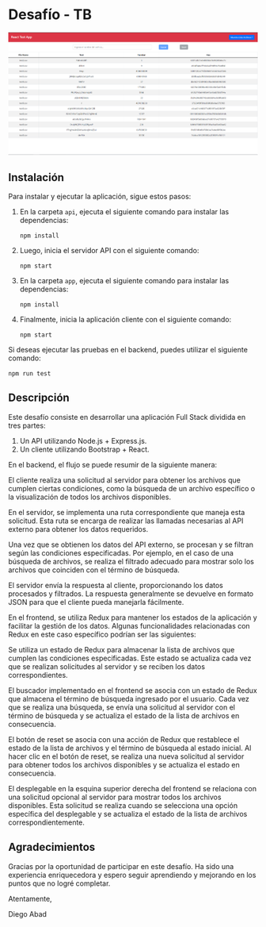 # Desafío - TB

![Front Desafio TB](https://github.com/diegoabad/desafio-tb/blob/main/Desafio-TB.PNG)

## Instalación

Para instalar y ejecutar la aplicación, sigue estos pasos:

1. En la carpeta `api`, ejecuta el siguiente comando para instalar las dependencias:
   ```
   npm install
   ```
2. Luego, inicia el servidor API con el siguiente comando:
   ```
   npm start
   ```
3. En la carpeta `app`, ejecuta el siguiente comando para instalar las dependencias:
   ```
   npm install
   ```
4. Finalmente, inicia la aplicación cliente con el siguiente comando:
   ```
   npm start
   ```

Si deseas ejecutar las pruebas en el backend, puedes utilizar el siguiente comando:
```
npm run test
```

## Descripción

Este desafío consiste en desarrollar una aplicación Full Stack dividida en tres partes:

1. Un API utilizando Node.js + Express.js.
2. Un cliente utilizando Bootstrap + React.


En el backend, el flujo se puede resumir de la siguiente manera:

El cliente realiza una solicitud al servidor para obtener los archivos que cumplen ciertas condiciones, como la búsqueda de un archivo específico o la visualización de todos los archivos disponibles.

En el servidor, se implementa una ruta correspondiente que maneja esta solicitud. Esta ruta se encarga de realizar las llamadas necesarias al API externo para obtener los datos requeridos.

Una vez que se obtienen los datos del API externo, se procesan y se filtran según las condiciones especificadas. Por ejemplo, en el caso de una búsqueda de archivos, se realiza el filtrado adecuado para mostrar solo los archivos que coinciden con el término de búsqueda.

El servidor envía la respuesta al cliente, proporcionando los datos procesados y filtrados. La respuesta generalmente se devuelve en formato JSON para que el cliente pueda manejarla fácilmente.

En el frontend, se utiliza Redux para mantener los estados de la aplicación y facilitar la gestión de los datos. Algunas funcionalidades relacionadas con Redux en este caso específico podrían ser las siguientes:

Se utiliza un estado de Redux para almacenar la lista de archivos que cumplen las condiciones especificadas. Este estado se actualiza cada vez que se realizan solicitudes al servidor y se reciben los datos correspondientes.

El buscador implementado en el frontend se asocia con un estado de Redux que almacena el término de búsqueda ingresado por el usuario. Cada vez que se realiza una búsqueda, se envía una solicitud al servidor con el término de búsqueda y se actualiza el estado de la lista de archivos en consecuencia.

El botón de reset se asocia con una acción de Redux que restablece el estado de la lista de archivos y el término de búsqueda al estado inicial. Al hacer clic en el botón de reset, se realiza una nueva solicitud al servidor para obtener todos los archivos disponibles y se actualiza el estado en consecuencia.

El desplegable en la esquina superior derecha del frontend se relaciona con una solicitud opcional al servidor para mostrar todos los archivos disponibles. Esta solicitud se realiza cuando se selecciona una opción específica del desplegable y se actualiza el estado de la lista de archivos correspondientemente.

## Agradecimientos

Gracias por la oportunidad de participar en este desafío. Ha sido una experiencia enriquecedora y espero seguir aprendiendo y mejorando en los puntos que no logré completar.

Atentamente,

Diego Abad

